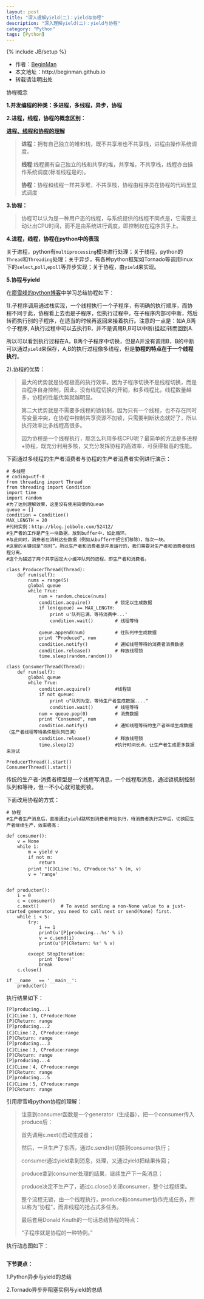 ```yaml
---
layout: post
title: "深入理解yield(二)：yield与协程"
description: "深入理解yield(二)：yield与协程"
category: "Python"
tags: [Python]
---
```

{% include JB/setup %}
<ul>
    <li>作者：<a href="http://weibo.com/beginman" target="blank">BeginMan</a></li>
    <li>本文地址：http://beginman.github.io</li>
    <li>转载请注明出处</li>
</ul>
<p>协程概念</p>

<p><strong>1.并发编程的种类：多进程，多线程，异步，协程</strong></p>

<p><strong>2.进程，线程，协程的概念区别：</strong></p>

<p><a href="http://blog.leiqin.info/2012/12/02/%E8%BF%9B%E7%A8%8B%E3%80%81%E7%BA%BF%E7%A8%8B%E5%92%8C%E5%8D%8F%E7%A8%8B%E7%9A%84%E7%90%86%E8%A7%A3.html"><strong>进程、线程和协程的理解</strong></a></p>

<blockquote>
  <p><strong>进程：</strong>拥有自己独立的堆和栈，既不共享堆也不共享栈，进程由操作系统调度。</p>
  
  <p><strong>线程</strong>:线程拥有自己独立的栈和共享的堆，共享堆，不共享栈，线程亦由操作系统调度(标准线程是的)。</p>
  
  <p><strong>协程：</strong>协程和线程一样共享堆，不共享栈，协程由程序员在协程的代码里显式调度</p>
</blockquote>

<!--more-->

<p><strong>3.协程：</strong></p>

<blockquote>
  <p>协程可以认为是一种用户态的线程，与系统提供的线程不同点是，它需要主动让出CPU时间，而不是由系统进行调度，即控制权在程序员手上。</p>
</blockquote>

<p><strong>4.进程，线程，协程在python中的表现</strong></p>

<p>关于进程，python有<code>multiprocessing</code>模块进行处理；关于线程，python的<code>Thread</code>和<code>Threading</code>处理；关于异步，有各种python框架如Tornado等调用linux下的<code>select</code>,<code>poll</code>,<code>epoll</code>等异步实现；关于协程，由<code>yield</code>来实现。</p>

<p><strong>5.协程与yield</strong></p>

<p>在<a href="http://www.liaoxuefeng.com/wiki/001374738125095c955c1e6d8bb493182103fac9270762a000/0013868328689835ecd883d910145dfa8227b539725e5ed000">廖雪峰的python博客</a>中学习总结协程如下：</p>

<p>1).子程序调用通过栈实现，一个线程执行一个子程序，有明确的执行顺序，而协程不同于此，协程看上去也是子程序，但执行过程中，在子程序内部可中断，然后转而执行别的子程序，在适当的时候再返回来接着执行。注意的一点是：如A,B两个子程序, A执行过程中可以去执行B，并不是调用B,B可以中断(挂起)转而回到A.</p>

<p>所以可以看到执行过程在A，B两个子程序中切换，但是A并没有调用B，B的中断可以通过<code>yield</code>来保存，A,B的执行过程像多线程，但是<strong>协程的特点在于一个线程执行</strong>。</p>

<p>2).协程的优势：</p>

<blockquote>
  <p>最大的优势就是协程极高的执行效率。因为子程序切换不是线程切换，而是由程序自身控制，因此，没有线程切换的开销，和多线程比，线程数量越多，协程的性能优势就越明显。</p>
  
  <p>第二大优势就是不需要多线程的锁机制，因为只有一个线程，也不存在同时写变量冲突，在协程中控制共享资源不加锁，只需要判断状态就好了，所以执行效率比多线程高很多。</p>
  
  <p>因为协程是一个线程执行，那怎么利用多核CPU呢？最简单的方法是多进程+协程，既充分利用多核，又充分发挥协程的高效率，可获得极高的性能。</p>
</blockquote>

<p>下面通过多线程的生产者消费者与协程的生产者消费者实例进行演示：</p>

<pre><code># 多线程
# coding=utf-8
from threading import Thread
from threading import Condition
import time
import random
#为了达到理解效果，这里没有使用简便的Queue
queue = []
condition = Condition()
MAX_LENGTH = 20
#代码实例：http://blog.jobbole.com/52412/
#生产者的工作是产生一块数据，放到buffer中，如此循环。
#与此同时，消费者在消耗这些数据（例如从buffer中把它们移除），每次一块。
#这里的关键词是“同时”。所以生产者和消费者是并发运行的，我们需要对生产者和消费者做线程分离。
#这个为描述了两个共享固定大小缓冲队列的进程，即生产者和消费者。

class ProducerThread(Thread):
    def run(self):
        nums = range(5)
        global queue
        while True:
            num = random.choice(nums)
            condition.acquire()         # 锁定以生成数据
            if len(queue) == MAX_LENGTH:
                print u'队列已满，等待消费中...'
                condition.wait()        # 线程等待

            queue.append(num)           # 往队列中生成数据
            print "Produced", num
            condition.notify()          # 通知线程等待的消费者消费数据
            condition.release()         # 释放线程锁
            time.sleep(random.random())

class ConsumerThread(Thread):
    def run(self):
        global queue
        while True:
            condition.acquire()         #线程锁
            if not queue:
                print u"队列为空，等待生产者生成数据...."
                condition.wait()        # 线程等待
            num = queue.pop(0)          # 消费数据
            print "Consumed", num
            condition.notify()          # 通知线程等待的生产者继续生成数据（生产者线程等待条件是队列已满）
            condition.release()         # 释放线程锁
            time.sleep(2)               #执行时间长点，让生产者生成更多数据来测试

ProducerThread().start()
ConsumerThread().start()
</code></pre>

<p>传统的生产者-消费者模型是一个线程写消息，一个线程取消息，通过锁机制控制队列和等待，但一不小心就可能死锁。</p>

<p>下面改用协程的方式：</p>

<pre><code># 协程
#生产者生产消息后，直接通过yield跳转到消费者开始执行，待消费者执行完毕后，切换回生产者继续生产，效率极高：

def consumer():
    v = None
    while 1:
        m = yield v
        if not m:
            return
        print "[C]CLine：%s, CProduce:%s" % (m, v)
        v = 'range'


def producter():
    i = 0
    c = consumer()
    c.next()        # To avoid sending a non-None value to a just-started generator, you need to call next or send(None) first.
    while i &lt; 5:
        try:
            i += 1
            print(u'[P]producing...%s' % i)
            v = c.send(i)
            print(u'[P]CReturn: %s' % v)

        except StopIteration:
            print 'Done!'
            break
    c.close()

if __name__ == '__main__':
    producter() 
</code></pre>

<p>执行结果如下：</p>

<pre><code>[P]producing...1
[C]CLine：1, CProduce:None
[P]CReturn: range
[P]producing...2
[C]CLine：2, CProduce:range
[P]CReturn: range
[P]producing...3
[C]CLine：3, CProduce:range
[P]CReturn: range
[P]producing...4
[C]CLine：4, CProduce:range
[P]CReturn: range
[P]producing...5
[C]CLine：5, CProduce:range
[P]CReturn: range
</code></pre>

<p>引用廖雪峰python协程的理解：</p>

<blockquote>
  <p>注意到consumer函数是一个generator（生成器），把一个consumer传入produce后：</p>
  
  <p>首先调用c.next()启动生成器；</p>
  
  <p>然后，一旦生产了东西，通过c.send(n)切换到consumer执行；</p>
  
  <p>consumer通过yield拿到消息，处理，又通过yield把结果传回；</p>
  
  <p>produce拿到consumer处理的结果，继续生产下一条消息；</p>
  
  <p>produce决定不生产了，通过c.close()关闭consumer，整个过程结束。</p>
  
  <p>整个流程无锁，由一个线程执行，produce和consumer协作完成任务，所以称为“协程”，而非线程的抢占式多任务。</p>
  
  <p>最后套用Donald Knuth的一句话总结协程的特点：</p>
  
  <p>“子程序就是协程的一种特例。”</p>
</blockquote>

<p>执行动态图如下：</p>

<p><img src="http://images.cnblogs.com/cnblogs_com/BeginMan/486940/o_yield2.gif" alt="" /></p>

<p><strong>下节要点：</strong></p>

<p>1.Python异步与yield的总结</p>

<p>2.Tornado异步非阻塞实例与yield的总结</p>
